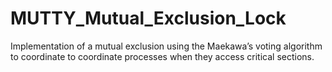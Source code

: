 # MUTTY_Mutual_Exclusion_Lock
Implementation of a mutual exclusion using the Maekawa’s voting algorithm to coordinate to coordinate processes when they access critical sections.
